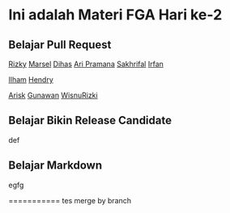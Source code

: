 # Ini adalah Materi FGA Hari ke-2

## Belajar Pull Request
[Rizky](/rizky.html)
[Marsel](/marsel/index3.html)
[Dihas](dihas.html)
[Ari Pramana](/index10.html)
[Sakhrifal](/sakhrifal.html)
[Irfan](/irfan.html)

[Ilham](/ilham.html)
[Hendry](/hendry.html)




[Arisk](/arisk.html)
[Gunawan](/index99.html)
[WisnuRizki](/wisnurizki.html)
## Belajar Bikin Release Candidate
def
## Belajar Markdown
egfg

===========
tes merge by branch
